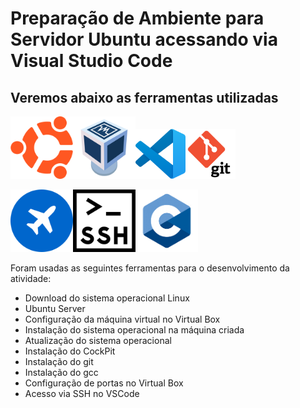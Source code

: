 # Preparação de Ambiente para Servidor Ubuntu acessando via Visual Studio Code

## Veremos abaixo as ferramentas utilizadas

<img src=logoubuntu.png width=100 height=100><img src=virtualbox.png width=100 height=100><img src=vscode.png width=80 height=80><img src=git.png width=80 height=80>

<img src=cockpit.png width=100 height=100><img src=ssh.png width=100 height=100><img src=linguagemc.png width=100 height=100>


Foram usadas as seguintes ferramentas para o desenvolvimento da atividade:

 - Download do sistema operacional Linux
 - Ubuntu Server
 - Configuração da máquina virtual no Virtual Box
 - Instalação do sistema operacional na máquina criada
 - Atualização do sistema operacional
 - Instalação do CockPit
 - Instalação do git
 - Instalação do gcc
 - Configuração de portas no Virtual Box
 - Acesso via SSH no VSCode